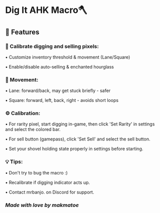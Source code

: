 # Dig It AHK Macro🪓
## 🚀 Features

### 🔧 Calibrate digging and selling pixels:
• Customize inventory threshold & movement (Lane/Square)

• Enable/disable auto-selling & enchanted hourglass

### 🚶 Movement:
• Lane: forward/back, may get stuck briefly - safer

• Square: forward, left, back, right - avoids short loops

### ⚙️ Calibration:
• For rarity pixel, start digging in-game, then click 'Set Rarity' in settings and select the colored bar.

• For sell button (gamepass), click 'Set Sell' and select the sell button.

• Set your shovel holding state properly in settings before starting.

### 💡 Tips:
• Don't try to bug the macro :)

• Recalibrate if digging indicator acts up.

• Contact mrbanjo. on Discord for support.

### _Made with love by makmatoe_
